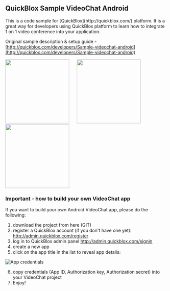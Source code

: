 <h2> QuickBlox Sample VideoChat Android</h2>
This is a code sample for [QuickBlox](http://quickblox.com/) platform. It is a great way for developers using QuickBlox platform to learn how to integrate 1 on 1 video conference into your application.

Original sample description & setup guide - [http://quickblox.com/developers/Sample-videochat-android](http://quickblox.com/developers/Sample-videochat-android)

<img src="http://files.quickblox.com/qb_videochat_android1.png" width=200 />
&nbsp;&nbsp;&nbsp;&nbsp; <img src="http://files.quickblox.com/qb_videochat_android2.png" width=200 />
&nbsp;&nbsp;&nbsp;&nbsp; <img src="http://files.quickblox.com/qb_videochat_android4.png" width=200 />

<h3>Important - how to build your own VideoChat app</h3>

If you want to build your own Android VideoChat app, please do the following:<br />
1) download the project from here (GIT)<br />
2) register a QuickBlox account (if you don't have one yet): http://admin.quickblox.com/register<br />
3) log in to QuickBlox admin panel http://admin.quickblox.com/signin<br />
4) create a new app <br />
5) click on the app title in the list to reveal app details:<br />

![App credentials](http://files.quickblox.com/QuickBlox_application_credentials.png)

6) copy credentials (App ID, Authorization key, Authorization secret) into your VideoChat project<br />
7) Enjoy!

